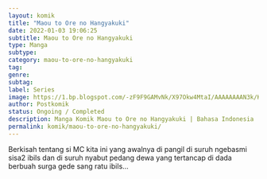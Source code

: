 ```yaml
---
layout: komik
title: "Maou to Ore no Hangyakuki"
date: 2022-01-03 19:06:25
subtitle: Maou to Ore no Hangyakuki
type: Manga
subtype: 
category: maou-to-ore-no-hangyakuki
tag: 
genre: 
subtag: 
label: Series
image: https://1.bp.blogspot.com/-zF9F9GAMvNk/X97Okw4MtaI/AAAAAAAAN3k/KuS28bN998QWrpAVlBk8Vf3wbCrmpA6ZACLcBGAsYHQ/s72-c/Maou-to-Ore-no-Hangyakuki.jpg
author: Postkomik
status: Ongoing / Completed
description: Manga Komik Maou to Ore no Hangyakuki | Bahasa Indonesia
permalink: komik/maou-to-ore-no-hangyakuki/
---
```



Berkisah tentang si MC kita ini yang awalnya di pangil di suruh ngebasmi sisa2 ibils dan di suruh nyabut pedang dewa yang tertancap di dada berbuah surga gede sang ratu ibils…
